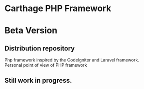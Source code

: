 # Carthage PHP Framework
# Beta Version
## Distribution repository

Php framework inspired by the CodeIgniter and Laravel framework.
Personal point of view of PHP framework


## Still work in progress.

